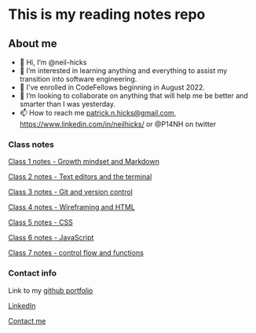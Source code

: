 # This is my reading notes repo

## About me

- 👋 Hi, I’m @neil-hicks
- 👀 I’m interested in learning anything and everything to assist my transition into software engineering.
- 🌱 I've enrolled in CodeFellows beginning in August 2022.
- 💞️ I’m looking to collaborate on anything that will help me be better and smarter than I was yesterday.
- 📫 How to reach me patrick.n.hicks@gmail.com, <https://www.linkedin.com/in/neilhicks/> or @P14NH on twitter

### Class notes

[Class 1 notes - Growth mindset and Markdown](class1.md)

[Class 2 notes - Text editors and the terminal](class2.md)

[Class 3 notes - Git and version control](class3.md)

[Class 4 notes - Wireframing and HTML](class4.md)

[Class 5 notes - CSS](class5.md)

[Class 6 notes - JavaScript](class6.md)

[Class 7 notes - control flow and functions](class.md)

### Contact info

Link to my [github portfolio](https://github.com/neil-hicks)

[LinkedIn](https://www.linkedin.com/in/neilhicks)

[Contact me](mailto:patrick.n.hicks@gmail.com)
